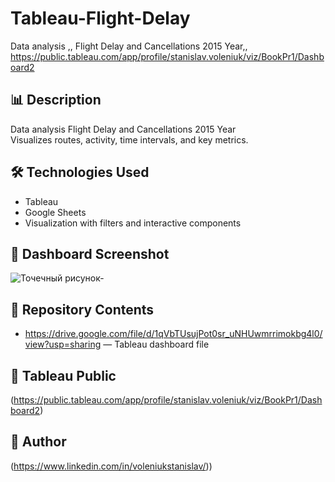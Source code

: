 # Tableau-Flight-Delay
Data analysis ,, Flight Delay and Cancellations 2015 Year,,  https://public.tableau.com/app/profile/stanislav.voleniuk/viz/BookPr1/Dashboard2


## 📊 Description
Data analysis Flight Delay and Cancellations 2015 Year  
Visualizes routes, activity, time intervals, and key metrics.

## 🛠 Technologies Used
- Tableau
- Google Sheets
- Visualization with filters and interactive components

## 📸 Dashboard Screenshot
![Точечный рисунок-](https://github.com/user-attachments/assets/32c3423b-1357-4830-a9b4-cdb1fb85a47e)

## 📁 Repository Contents
-  https://drive.google.com/file/d/1qVbTUsujPot0sr_uNHUwmrrimokbg4l0/view?usp=sharing  — Tableau dashboard file

## 🔗 Tableau Public 
(https://public.tableau.com/app/profile/stanislav.voleniuk/viz/BookPr1/Dashboard2)

## 👤 Author 
(https://www.linkedin.com/in/voleniukstanislav/))
